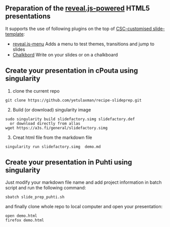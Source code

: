 ## Preparation of the [reveal.js-powered](https://github.com/hakimel/reveal.js/) HTML5 presentations

It supports the use of following plugins on the top of [CSC-customised slide-template](https://github.com/csc-training/slide-template.git):

* [reveal.js-menu](https://github.com/denehyg/reveal.js-menu) Adds a menu to
  test themes, transitions and jump to slides
* [Chalkbord](https://github.com/rajgoel/reveal.js-plugins/tree/master/chalkboard)
  Write on your slides or on a chalkboard


## Create your presentation in cPouta using singularity

1. clone the current repo

```
git clone https://github.com/yetulaxman/recipe-slideprep.git
```
2. Build (or download) singularity image 
```
sudo singularity build slidefactory.simg slidefactory.def
  or download directly from allas
wget https://a3s.fi/general/slidefactory.simg

```
3. Creat html file from the markdown file

```
singularity run slidefactory.simg  demo.md
```


## Create your presentation in Puhti using singularity

Just modify your markdown file name and add project information in batch script and run the following command:

```
sbatch slide_prep_puhti.sh

```

and finally clone whole repo to local computer and open your presentation:
```
open demo.html
firefox demo.html
```
